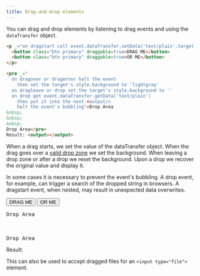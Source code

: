 ```yaml
---
title: Drag-and-drop elements
---
```


You can drag and drop elements by listening to drag events and using the `dataTransfer` object.

```html
<p _="on dragstart call event.dataTransfer.setData('text/plain',target.textContent)">
  <button class="btn primary" draggable=true>DRAG ME</button>
  <button class="btn primary" draggable=true>OR ME</button>
</p>
```

```html
<pre _="
  on dragover or dragenter halt the event
    then set the target's style.background to 'lightgray'
  on dragleave or drop set the target's style.background to ''
  on drop get event.dataTransfer.getData('text/plain')
    then put it into the next <output/>
    halt the event's bubbling">Drop Area
&nbsp;
&nbsp;
&nbsp;
Drop Area</pre>
Result: <output></output>
```

When a drag starts, we set the value of the dataTransfer object. When the drag goes over a [valid drop zone](https://developer.mozilla.org/en-US/docs/Web/API/HTML_Drag_and_Drop_API#define_a_drop_zone) we set the background. When leaving a drop zone or after a drop we reset the background. Upon a drop we recover the original value and display it.

In some cases it is necessary to prevent the event's bubbling.
A drop event, for example, can trigger a search of the dropped string in browsers. A dragstart event, when nested, may result in unexpected data overwrites.

<p _="on dragstart call event.dataTransfer.setData('text/plain',target.textContent)">
  <button class="btn primary" draggable=true>DRAG ME</button>
  <button class="btn primary" draggable=true>OR ME</button>
</p>

<pre _="
  on dragover or dragenter halt the event
    then set the target's style.background to 'lightgray'
  on dragleave or drop set the target's style.background to ''
  on drop get event.dataTransfer.getData('text/plain')
    then put it into the next <output/>
    halt the event's bubbling">Drop Area
&nbsp;
&nbsp;
&nbsp;
Drop Area</pre>
Result: <output></output>

This can also be used to accept dragged files for an `<input type="file">` element.
